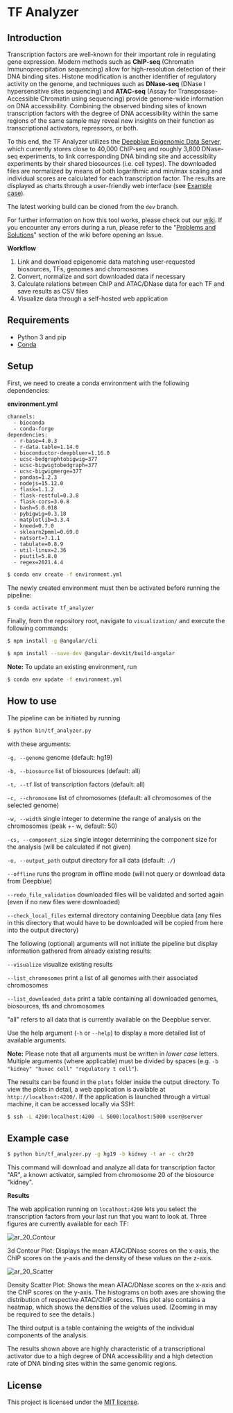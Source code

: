 # TF Analyzer

## Introduction

Transcription factors are well-known for their important role in regulating gene expression. Modern methods such as **ChIP-seq** (Chromatin Immunoprecipitation sequencing) allow for high-resolution detection of their DNA binding sites. Histone modification is another identifier of regulatory activity on the genome, and techniques such as **DNase-seq** (DNase I hypersensitive sites sequencing) and **ATAC-seq** (Assay for Transposase-Accessible Chromatin using sequencing) provide genome-wide information on DNA accessibility. Combining the observed binding sites of known transcription factors with the degree of DNA accessibility within the same regions of the same sample may reveal new insights on their function as transcriptional activators, repressors, or both.

To this end, the TF Analyzer utilizes the [Deepblue Epigenomic Data Server](https://deepblue.mpi-inf.mpg.de/), which currently stores close to 40,000 ChIP-seq and roughly 3,800 DNase-seq experiments, to link corresponding DNA binding site and accessiblity experiments by their shared biosources (i.e. cell types). The downloaded files are normalized by means of both logarithmic and min/max scaling and individual scores are calculated for each transcription factor. The results are displayed as charts through a user-friendly web interface (see [Example case](#example-case)).

The latest working build can be cloned from the `dev` branch.

For further information on how this tool works, please check out our [wiki](https://github.com/loosolab/jlu-bda-2020/wiki/).
If you encounter any errors during a run, please refer to the "[Problems and Solutions](https://github.com/loosolab/jlu-bda-2020/wiki/Problems-and-Solutions)" section of the wiki before opening an Issue.

**Workflow**

 1. Link and download epigenomic data matching user-requested biosources, TFs, genomes and chromosomes
 2. Convert, normalize and sort downloaded data if necessary
 3. Calculate relations between ChIP and ATAC/DNase data for each TF and save results as CSV files
 4. Visualize data through a self-hosted web application

## Requirements

 - Python 3 and pip
 - [Conda](https://docs.conda.io/projects/conda/en/latest/index.html)

## Setup
First, we need to create a conda environment with the following dependencies:

**environment.yml**

```
channels:
  - bioconda
  - conda-forge
dependencies:
  - r-base=4.0.3
  - r-data.table=1.14.0
  - bioconductor-deepbluer=1.16.0
  - ucsc-bedgraphtobigwig=377
  - ucsc-bigwigtobedgraph=377
  - ucsc-bigwigmerge=377
  - pandas=1.2.3
  - nodejs=15.12.0
  - flask=1.1.2
  - flask-restful=0.3.8
  - flask-cors=3.0.8
  - bash=5.0.018
  - pybigwig=0.3.18
  - matplotlib=3.3.4
  - kneed=0.7.0
  - sklearn2pmml=0.69.0
  - natsort=7.1.1
  - tabulate=0.8.9
  - util-linux=2.36
  - psutil=5.8.0
  - regex=2021.4.4
```

```bash
$ conda env create -f environment.yml
```

The newly created environment must then be activated before running the pipeline:

```bash
$ conda activate tf_analyzer
```

Finally, from the repository root, navigate to `visualization/` and execute the following commands:

```bash
$ npm install -g @angular/cli

$ npm install --save-dev @angular-devkit/build-angular
```

**Note:** To update an existing environment, run

```bash
$ conda env update -f environment.yml
```

## How to use
The pipeline can be initiated by running
```bash
$ python bin/tf_analyzer.py
```

with these arguments:

`-g, --genome` genome (default: hg19)

`-b, --biosource` list of biosources (default: all)

`-t, --tf` list of transcription factors (default: all)

`-c, --chromosome` list of chromosomes (default: all chromosomes of the selected genome)

`-w, --width` single integer to determine the range of analysis on the chromosomes (peak +- w, default: 50)

`-cs, --component_size` single integer determining the component size for the analysis (will be calculated if not given)

`-o, --output_path` output directory for all data (default: `./`)

`--offline` runs the program in offline mode (will not query or download data from Deepblue)

`--redo_file_validation` downloaded files will be validated and sorted again (even if no new files were downloaded)

`--check_local_files` external directory containing Deepblue data (any files in this directory that would have to be downloaded will be copied from here into the output directory)

The following (optional) arguments will not initiate the pipeline but display information gathered from already existing results:

`--visualize` visualize existing results

`--list_chromosomes` print a list of all genomes with their associated chromosomes

`--list_downloaded_data` print a table containing all downloaded genomes, biosources, tfs and chromosomes

"all" refers to all data that is currently available on the Deepblue server.

Use the help argument (`-h` or `--help`) to display a more detailed list of available arguments.

**Note:** Please note that all arguments must be written in *lower case* letters. Multiple arguments (where applicable) must be divided by spaces (e.g. `-b "kidney" "huvec cell" "regulatory t cell"`).

The results can be found in the `plots` folder inside the output directory. To view the plots in detail, a web application is available at `http://localhost:4200/`. If the application is launched through a virtual machine, it can be accessed locally via SSH:

```bash
$ ssh -L 4200:localhost:4200 -L 5000:localhost:5000 user@server
```

## Example case

```bash
$ python bin/tf_analyzer.py -g hg19 -b kidney -t ar -c chr20
```

This command will download and analyze all data for transcription factor "AR", a known activator, sampled from chromosome 20 of the biosource "kidney".

**Results**

The web application running on `localhost:4200` lets you select the transcription factors from your last run that you want to look at. Three figures are currently available for each TF:

![ar_20_Contour](https://user-images.githubusercontent.com/26332337/114243219-7f96ea00-998c-11eb-9de7-26adf0dc3483.png)

3d Contour Plot: Displays the mean ATAC/DNase scores on the x-axis, the ChIP scores on the y-axis and the density of these values on the z-axis.

![ar_20_Scatter](https://user-images.githubusercontent.com/26332337/114243247-8aea1580-998c-11eb-80a6-bf1589a25f46.png)

Density Scatter Plot: Shows the mean ATAC/DNase scores on the x-axis and the ChIP scores on the y-axis. The histograms on both axes are showing the distribution of respective ATAC/ChIP scores. This plot also contains a heatmap, which shows the densities of the values used. (Zooming in may be required to see the details.)

The third output is a table containing the weights of the individual components of the analysis.

The results shown above are highly characteristic of a transcriptional activator due to a high degree of DNA accessibility and a high detection rate of DNA binding sites within the same genomic regions.

## License
This project is licensed under the [MIT license](https://github.com/loosolab/jlu-bda-2020/blob/main/LICENSE).
